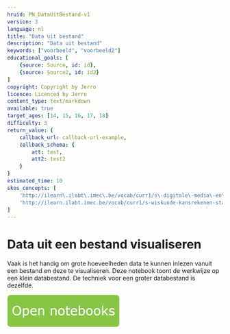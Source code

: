 ```yaml
---
hruid: PN_DataUitBestand-v1
version: 3
language: nl
title: "Data uit bestand"
description: "Data uit bestand"
keywords: ["voorbeeld", "voorbeeld2"]
educational_goals: [
    {source: Source, id: id}, 
    {source: Source2, id: id2}
]
copyright: Copyright by Jerro
licence: Licenced by Jerro
content_type: text/markdown
available: true
target_ages: [14, 15, 16, 17, 18]
difficulty: 3
return_value: {
    callback_url: callback-url-example,
    callback_schema: {
        att: test,
        att2: test2
    }
}
estimated_time: 10
skos_concepts: [
    'http://ilearn\.ilabt\.imec\.be/vocab/curr1/s\-digitale\-media\-en\-toepassingen', 
    'http://ilearn.ilabt.imec.be/vocab/curr1/s-wiskunde-kansrekenen-statistiek'
]
---
```

# Data uit een bestand visualiseren
Vaak is het handig om grote hoeveelheden data te kunnen inlezen vanuit een bestand en deze te visualiseren. Deze notebook toont de werkwijze op een klein databestand. De techniek voor een groter databestand is dezelfde.

[![](embed/Knop.png "Knop")](https://kiks.ilabt.imec.be/jupyterhub/?id=0202 "Notebooks Data uit Bestand")

